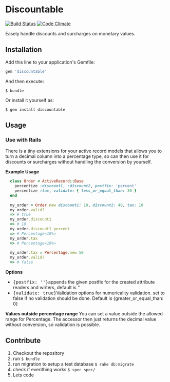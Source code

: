 # Discountable
[![Build Status](https://travis-ci.org/stestaub/discountable.svg?branch=master)](https://travis-ci.org/stestaub/discountable)
[![Code Climate](https://codeclimate.com/github/stestaub/discountable/badges/gpa.svg)](https://codeclimate.com/github/stestaub/discountable)

Easely handle discounts and surcharges on monetary values.

## Installation

Add this line to your application's Gemfile:

```ruby
gem 'discountable'
```

And then execute:

    $ bundle

Or install it yourself as:

    $ gem install discountable

## Usage

### Use with Rails

There is a tiny extensions for your active record models that allows you to turn a decimal column
into a percentage type, so can then use it for discounts or surcharges without handling the conversion by yourself.

**Example Usage**

```ruby
  class Order < ActiveRecord::Base
    percentize :discount1, :discount2, postfix: 'percent'
    percentize :tax, validate: { less_or_equal_than: 30 }
  end
  
  my_order = Order.new discount1: 10, discount2: 40, tax: 10
  my_order.valid?
  => # true
  my_order.discount1
  => # 10
  my_order.discount1_percent
  => # Percentage<10%>
  my_order.tax
  => # Percentage<10%>
  
  my_order.tax = Percentage.new 50
  my_order.valid?
  => # false
```
**Options**

* <tt>{postfix: ''}</tt>appends the given postfix for the created attribute readers and writers, default is ''
* <tt>{validate: true}</tt>Validation options for numericality validation. set to false if no validation
should be done. Default is {greater_or_equal_than: 0}

**Values outside percentage range**
You can set a value outside the allowed range for Percentage. The accessor then just returns the decimal
value without conversion, so validation is possible.

## Contribute

1. Checkout the repository
2. run `$ bundle`
3. run migration to setup a test database `$ rake db:migrate`
4. check if everithing works `$ spec spec/`
5. Lets code